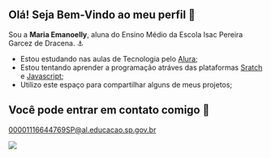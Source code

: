 ## Olá! Seja Bem-Vindo ao meu perfil 👋
Sou a **Maria Emanoelly**, aluna do Ensino Médio da Escola Isac Pereira Garcez de Dracena. ⚓

- Estou estudando nas aulas de Tecnologia pelo [Alura](https://www.alura.com.br);
- Estou tentando aprender a programação atráves das plataformas [Sratch](https://scratch.mit.edu/) e [Javascript](https://editor.p5js.org/);
- Utilizo este espaço para compartilhar alguns de meus projetos;

## Você pode entrar em contato comigo 📧

00001116644769SP@al.educacao.sp.gov.br

![](https://media.tenor.com/IM4-RWRjSNgAAAAM/kiss.gif)
